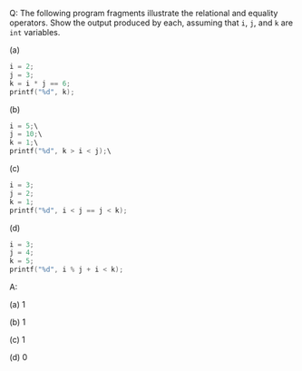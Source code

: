 Q: The following program fragments illustrate the relational and equality
operators. Show the output produced by each, assuming that `i`, `j`, and `k` are
`int` variables.

(a)

```c
i = 2;
j = 3;
k = i * j == 6;
printf("%d", k);
```

(b)

```c
i = 5;\
j = 10;\
k = 1;\
printf("%d", k > i < j);\
```

(c)

```c
i = 3;
j = 2;
k = 1;
printf("%d", i < j == j < k);
```

(d)

```c
i = 3;
j = 4;
k = 5;
printf("%d", i % j + i < k);
```

A:

(a) 1

(b) 1

(c) 1

(d) 0
